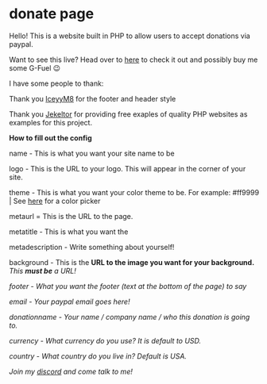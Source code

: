 # donate page
 Hello! This is a website built in PHP to allow users to accept donations via paypal.

 Want to see this live? Head over to [here](https://mrgamemods.com/donate/) to check it out and possibly buy me some G-Fuel 😉

 I have some people to thank:

 Thank you [IceyyM8](https://github.com/iceyym8) for the footer and header style

 Thank you [Jekeltor](https://github.com/Jekeltor) for providing free exaples of quality PHP websites as examples for this project.


 <b> How to fill out the config </b>

name - This is what you want your site name to be

logo - This is the URL to your logo. This will appear in the corner of your site. 

theme - This is what you want your color theme to be. For example: #ff9999 | See [here](https://htmlcolorcodes.com/color-picker/) for a color picker

metaurl = This is the URL to the page.

metatitle - This is what you want the

metadescription - Write something about yourself!

background - This is the <b>URL to the image you want for your background.</b> <i>This <b>must be</b> a URL!<i>

footer - What you want the footer (text at the bottom of the page) to say

email - Your paypal email goes here!

donationname - Your name / company name / who this donation is going to.

currency - What currency do you use? It is default to USD.

country - What country do you live in? Default is USA. 

Join my [discord](https://mrgamemods.com/discord) and come talk to me!
